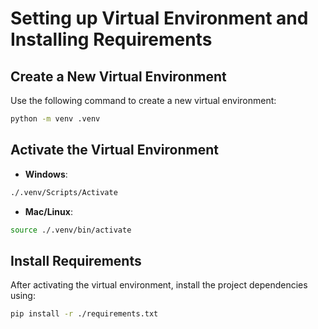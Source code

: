 # Setting up Virtual Environment and Installing Requirements

## Create a New Virtual Environment

Use the following command to create a new virtual environment:

```bash
python -m venv .venv
```

## Activate the Virtual Environment

- **Windows**:

```bash
./.venv/Scripts/Activate
```

- **Mac/Linux**:

```bash
source ./.venv/bin/activate
```

## Install Requirements

After activating the virtual environment, install the project dependencies using:

```bash
pip install -r ./requirements.txt
```



